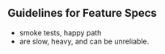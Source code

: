 ## Guidelines for Feature Specs
* smoke tests, happy path
* are slow, heavy, and can be unreliable.
